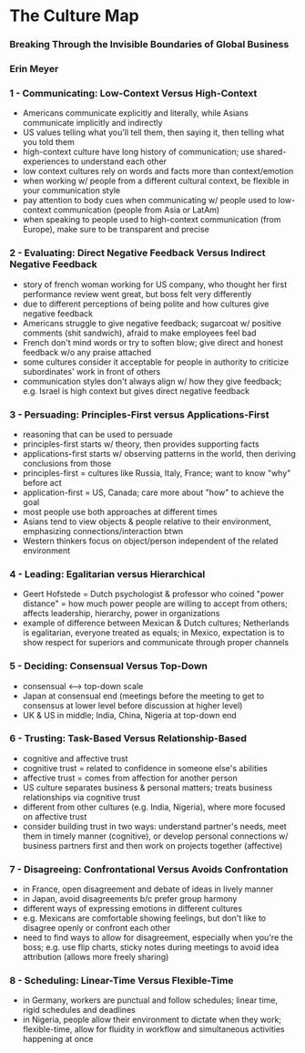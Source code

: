 # The Culture Map

### Breaking Through the Invisible Boundaries of Global Business

### Erin Meyer


### 1 - Communicating: Low-Context Versus High-Context

* Americans communicate explicitly and literally, while Asians communicate implicitly and indirectly
* US values telling what you'll tell them, then saying it, then telling what you told them
* high-context culture have long history of communication; use shared-experiences to understand each other
* low context cultures rely on words and facts more than context/emotion
* when working w/ people from a different cultural context, be flexible in your communication style
* pay attention to body cues when communicating w/ people used to low-context communication (people from Asia or LatAm)
* when speaking to people used to high-context communication (from Europe), make sure to be transparent and precise

### 2 - Evaluating: Direct Negative Feedback Versus Indirect Negative Feedback

* story of french woman working for US company, who thought her first performance review went great, but boss felt very differently
* due to different perceptions of being polite and how cultures give negative feedback
* Americans struggle to give negative feedback; sugarcoat w/ positive comments (shit sandwich), afraid to make employees feel bad
* French don't mind words or try to soften blow; give direct and honest feedback w/o any praise attached
* some cultures consider it acceptable for people in authority to criticize subordinates' work in front of others
* communication styles don't always align w/ how they give feedback; e.g. Israel is high context but gives direct negative feedback

### 3 - Persuading: Principles-First versus Applications-First

* reasoning that can be used to persuade
* principles-first starts w/ theory, then provides supporting facts
* applications-first starts w/ observing patterns in the world, then deriving conclusions from those
* principles-first = cultures like Russia, Italy, France; want to know "why" before act
* application-first = US, Canada; care more about "how" to achieve the goal
* most people use both approaches at different times
* Asians tend to view objects & people relative to their environment, emphasizing connections/interaction btwn
* Western thinkers focus on object/person independent of the related environment

### 4 - Leading: Egalitarian versus Hierarchical

* Geert Hofstede = Dutch psychologist & professor who coined "power distance" = how much power people are willing to accept from others; affects leadership, hierarchy, power in organizations
* example of difference between Mexican & Dutch cultures; Netherlands is egalitarian, everyone treated as equals; in Mexico, expectation is to show respect for superiors and communicate through proper channels

### 5 - Deciding: Consensual Versus Top-Down

* consensual <--> top-down scale
* Japan at consensual end (meetings before the meeting to get to consensus at lower level before discussion at higher level)
* UK & US in middle; India, China, Nigeria at top-down end

### 6 - Trusting: Task-Based Versus Relationship-Based

* cognitive and affective trust
* cognitive trust = related to confidence in someone else's abilities
* affective trust = comes from affection for another person
* US culture separates business & personal matters; treats business relationships via cognitive trust
* different from other cultures (e.g. India, Nigeria), where more focused on affective trust
* consider building trust in two ways: understand partner's needs, meet them in timely manner (cognitive), or develop personal connections w/ business partners first and then work on projects together (affective)

### 7 - Disagreeing: Confrontational Versus Avoids Confrontation

* in France, open disagreement and debate of ideas in lively manner
* in Japan, avoid disagreements b/c prefer group harmony
* different ways of expressing emotions in different cultures
* e.g. Mexicans are comfortable showing feelings, but don't like to disagree openly or confront each other
* need to find ways to allow for disagreement, especially when you're the boss; e.g. use flip charts, sticky notes during meetings to avoid idea attribution (allows more freely sharing)

### 8 - Scheduling: Linear-Time Versus Flexible-Time

* in Germany, workers are punctual and follow schedules; linear time, rigid schedules and deadlines
* in Nigeria, people allow their environment to dictate when they work; flexible-time, allow for fluidity in workflow and simultaneous activities happening at once
